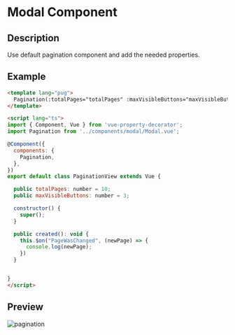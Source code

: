 # Modal Component


## Description
 Use default pagination component and add the needed properties.

## Example

```html
<template lang="pug">
  Pagination(:totalPages="totalPages" :maxVisibleButtons="maxVisibleButtons")
</template>

<script lang="ts">
import { Component, Vue } from 'vue-property-decorator';
import Pagination from '../components/modal/Modal.vue';

@Component({
  components: {
    Pagination,
  },
})
export default class PaginationView extends Vue {

  public totalPages: number = 10;
  public maxVisibleButtons: number = 3;

  constructor() {
    super();
  }

  public created(): void {
    this.$on("PageWasChanged", (newPage) => {
      console.log(newPage);
    })
  }


}
</script>
```

## Preview
![pagination](https://user-images.githubusercontent.com/26048095/91091631-8f60f880-e65f-11ea-9eef-84958862997b.png)
